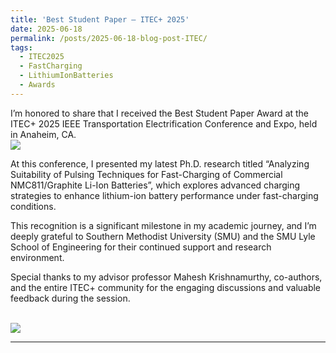 ```yaml
---
title: 'Best Student Paper — ITEC+ 2025'
date: 2025-06-18
permalink: /posts/2025-06-18-blog-post-ITEC/
tags:
  - ITEC2025
  - FastCharging
  - LithiumIonBatteries
  - Awards
---
```


I’m honored to share that I received the Best Student Paper Award at the ITEC+ 2025 IEEE Transportation Electrification Conference and Expo, held in Anaheim, CA. <br/><img src='/images/itec2025.png'>

At this conference, I presented my latest Ph.D. research titled “Analyzing Suitability of Pulsing Techniques for Fast-Charging of Commercial NMC811/Graphite Li-Ion Batteries”, which explores advanced charging strategies to enhance lithium-ion battery performance under fast-charging conditions.


This recognition is a significant milestone in my academic journey, and I’m deeply grateful to Southern Methodist University (SMU) and the SMU Lyle School of Engineering for their continued support and research environment.

Special thanks to my advisor professor Mahesh Krishnamurthy, co-authors, and the entire ITEC+ community for the engaging discussions and valuable feedback during the session.

<br/><img src='/images/itec2025.png'>

------

